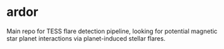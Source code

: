 # ardor
Main repo for TESS flare detection pipeline, looking for potential magnetic star planet interactions via planet-induced stellar flares.
